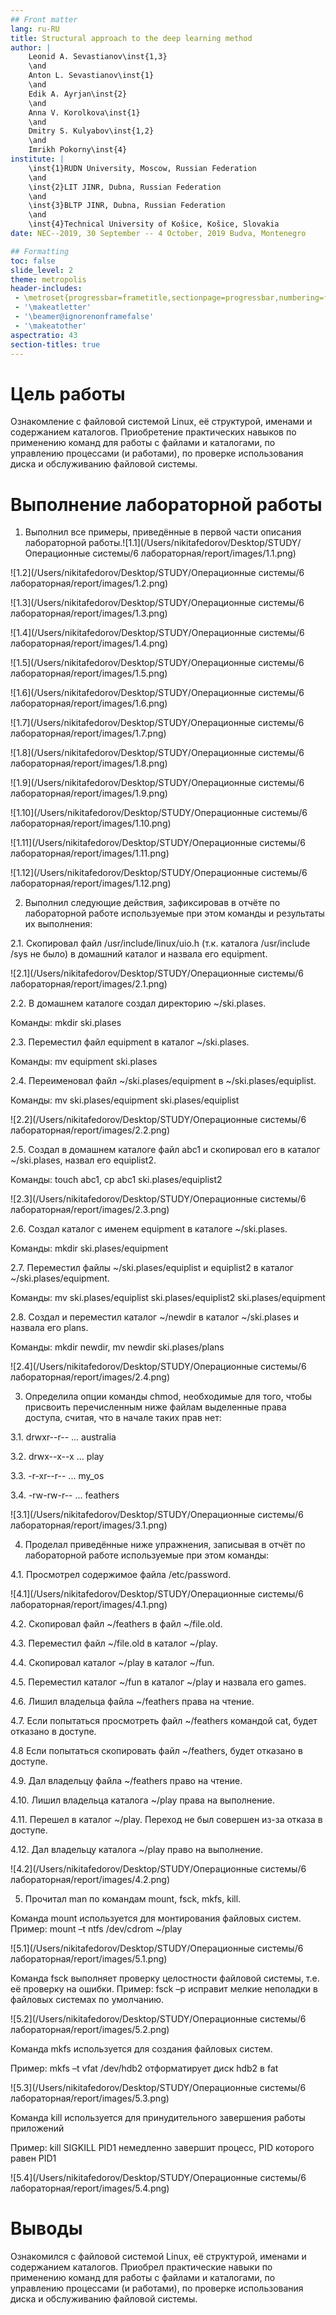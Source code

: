 ```yaml
---
## Front matter
lang: ru-RU
title: Structural approach to the deep learning method
author: |
	Leonid A. Sevastianov\inst{1,3}
	\and
	Anton L. Sevastianov\inst{1}
	\and
	Edik A. Ayrjan\inst{2}
	\and
	Anna V. Korolkova\inst{1}
	\and
	Dmitry S. Kulyabov\inst{1,2}
	\and
	Imrikh Pokorny\inst{4}
institute: |
	\inst{1}RUDN University, Moscow, Russian Federation
	\and
	\inst{2}LIT JINR, Dubna, Russian Federation
	\and
	\inst{3}BLTP JINR, Dubna, Russian Federation
	\and
	\inst{4}Technical University of Košice, Košice, Slovakia
date: NEC--2019, 30 September -- 4 October, 2019 Budva, Montenegro

## Formatting
toc: false
slide_level: 2
theme: metropolis
header-includes: 
 - \metroset{progressbar=frametitle,sectionpage=progressbar,numbering=fraction}
 - '\makeatletter'
 - '\beamer@ignorenonframefalse'
 - '\makeatother'
aspectratio: 43
section-titles: true
---
```


# Цель работы

Ознакомление с файловой системой Linux, её структурой, именами и содержанием каталогов. Приобретение практических навыков по применению команд для работы с файлами и каталогами, по управлению процессами (и работами), по проверке использования диска и обслуживанию файловой системы.


# Выполнение лабораторной работы

1. Выполнил все примеры, приведённые в первой части описания лабораторной работы.![1.1](/Users/nikitafedorov/Desktop/STUDY/Операционные системы/6 лабораторная/report/images/1.1.png)

![1.2](/Users/nikitafedorov/Desktop/STUDY/Операционные системы/6 лабораторная/report/images/1.2.png)

![1.3](/Users/nikitafedorov/Desktop/STUDY/Операционные системы/6 лабораторная/report/images/1.3.png)

![1.4](/Users/nikitafedorov/Desktop/STUDY/Операционные системы/6 лабораторная/report/images/1.4.png)

![1.5](/Users/nikitafedorov/Desktop/STUDY/Операционные системы/6 лабораторная/report/images/1.5.png)

![1.6](/Users/nikitafedorov/Desktop/STUDY/Операционные системы/6 лабораторная/report/images/1.6.png)

![1.7](/Users/nikitafedorov/Desktop/STUDY/Операционные системы/6 лабораторная/report/images/1.7.png)

![1.8](/Users/nikitafedorov/Desktop/STUDY/Операционные системы/6 лабораторная/report/images/1.8.png)

![1.9](/Users/nikitafedorov/Desktop/STUDY/Операционные системы/6 лабораторная/report/images/1.9.png)

![1.10](/Users/nikitafedorov/Desktop/STUDY/Операционные системы/6 лабораторная/report/images/1.10.png)

![1.11](/Users/nikitafedorov/Desktop/STUDY/Операционные системы/6 лабораторная/report/images/1.11.png)

![1.12](/Users/nikitafedorov/Desktop/STUDY/Операционные системы/6 лабораторная/report/images/1.12.png)

2. Выполнил следующие действия, зафиксировав в отчёте по лабораторной работе используемые при этом команды и результаты их выполнения: 

2.1. Скопировал файл /usr/include/linux/uio.h (т.к. каталога /usr/include /sys не было) в домашний каталог и назвала его equipment.

![2.1](/Users/nikitafedorov/Desktop/STUDY/Операционные системы/6 лабораторная/report/images/2.1.png)

2.2. В домашнем каталоге создал директорию ~/ski.plases. 

Команды: mkdir ski.plases

2.3. Переместил файл equipment в каталог ~/ski.plases.

Команды: mv equipment ski.plases

2.4. Переименовал файл ~/ski.plases/equipment в ~/ski.plases/equiplist. 

Команды: mv ski.plases/equipment ski.plases/equiplist

![2.2](/Users/nikitafedorov/Desktop/STUDY/Операционные системы/6 лабораторная/report/images/2.2.png)

2.5. Создал в домашнем каталоге файл abc1 и скопировал его в каталог ~/ski.plases, назвал его equiplist2. 

Команды: touch abc1, cp abc1 ski.plases/equiplist2

![2.3](/Users/nikitafedorov/Desktop/STUDY/Операционные системы/6 лабораторная/report/images/2.3.png)

2.6. Создал каталог с именем equipment в каталоге ~/ski.plases. 

Команды: mkdir ski.plases/equipment

2.7. Переместил файлы ~/ski.plases/equiplist и equiplist2 в каталог ~/ski.plases/equipment. 

Команды: mv ski.plases/equiplist ski.plases/equiplist2 ski.plases/equipment

2.8. Создал и переместил каталог ~/newdir в каталог ~/ski.plases и назвала его plans.

Команды: mkdir newdir, mv newdir ski.plases/plans

![2.4](/Users/nikitafedorov/Desktop/STUDY/Операционные системы/6 лабораторная/report/images/2.4.png)

3. Определила опции команды chmod, необходимые для того, чтобы присвоить перечисленным ниже файлам выделенные права доступа, считая, что в начале таких прав нет: 

3.1. drwxr--r-- ... australia 

3.2. drwx--x--x ... play 

3.3. -r-xr--r-- ... my_os 

3.4. -rw-rw-r-- ... feathers

![3.1](/Users/nikitafedorov/Desktop/STUDY/Операционные системы/6 лабораторная/report/images/3.1.png)

4. Проделал приведённые ниже упражнения, записывая в отчёт по лабораторной работе используемые при этом команды: 

4.1. Просмотрел содержимое файла /etc/password. 

![4.1](/Users/nikitafedorov/Desktop/STUDY/Операционные системы/6 лабораторная/report/images/4.1.png)

4.2. Скопировал файл ~/feathers в файл ~/file.old. 

4.3. Переместил файл ~/file.old в каталог ~/play. 

4.4. Скопировал каталог ~/play в каталог ~/fun. 

4.5. Переместил каталог ~/fun в каталог ~/play и назвала его games. 

4.6. Лишил владельца файла ~/feathers права на чтение. 

4.7. Если попытаться просмотреть файл ~/feathers командой cat, будет отказано в доступе.

4.8 Если попытаться скопировать файл ~/feathers, будет отказано в доступе.

4.9. Дал владельцу файла ~/feathers право на чтение. 

4.10. Лишил владельца каталога ~/play права на выполнение. 

4.11. Перешел в каталог ~/play. Переход не был совершен из-за отказа в доступе. 

4.12. Дал владельцу каталога ~/play право на выполнение. 

![4.2](/Users/nikitafedorov/Desktop/STUDY/Операционные системы/6 лабораторная/report/images/4.2.png)

5. Прочитал man по командам mount, fsck, mkfs, kill.

Команда mount используется для монтирования файловых систем.
Пример: mount –t ntfs /dev/cdrom ~/play

![5.1](/Users/nikitafedorov/Desktop/STUDY/Операционные системы/6 лабораторная/report/images/5.1.png)

 Команда fsck выполняет проверку целостности файловой системы, т.е. её проверку на ошибки.
 Пример: fsck –p исправит мелкие неполадки в файловых системах по умолчанию.

![5.2](/Users/nikitafedorov/Desktop/STUDY/Операционные системы/6 лабораторная/report/images/5.2.png)

Команда mkfs используется для создания файловых систем.

Пример: mkfs –t vfat /dev/hdb2 отформатирует диск hdb2 в fat 

![5.3](/Users/nikitafedorov/Desktop/STUDY/Операционные системы/6 лабораторная/report/images/5.3.png)

Команда kill используется для принудительного завершения работы приложений

Пример: kill SIGKILL PID1 немедленно завершит процесс, PID которого равен PID1

![5.4](/Users/nikitafedorov/Desktop/STUDY/Операционные системы/6 лабораторная/report/images/5.4.png)

# Выводы

Ознакомился с файловой системой Linux, её структурой, именами и содержанием каталогов. Приобрел практические навыки по применению команд для работы с файлами и каталогами, по управлению процессами (и работами), по проверке использования диска и обслуживанию файловой системы.